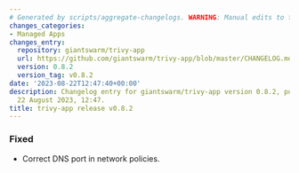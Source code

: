 ```yaml
---
# Generated by scripts/aggregate-changelogs. WARNING: Manual edits to this files will be overwritten.
changes_categories:
- Managed Apps
changes_entry:
  repository: giantswarm/trivy-app
  url: https://github.com/giantswarm/trivy-app/blob/master/CHANGELOG.md#082---2023-08-22
  version: 0.8.2
  version_tag: v0.8.2
date: '2023-08-22T12:47:40+00:00'
description: Changelog entry for giantswarm/trivy-app version 0.8.2, published on
  22 August 2023, 12:47.
title: trivy-app release v0.8.2
---
```


### Fixed
- Correct DNS port in network policies.
